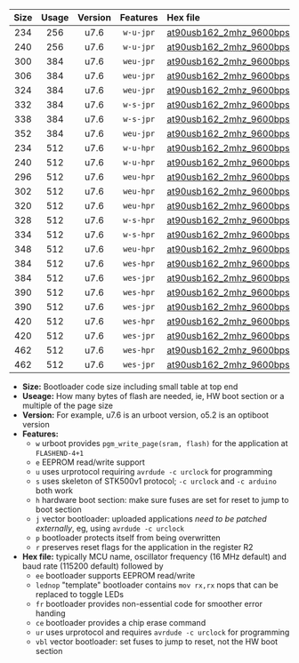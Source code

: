 |Size|Usage|Version|Features|Hex file|
|:-:|:-:|:-:|:-:|:--|
|234|256|u7.6|`w-u-jpr`|[at90usb162_2mhz_9600bps_ur_vbl.hex](https://raw.githubusercontent.com/stefanrueger/urboot/main//at90usb162_2mhz_9600bps_ur_vbl.hex)|
|240|256|u7.6|`w-u-jpr`|[at90usb162_2mhz_9600bps_lednop_ur_vbl.hex](https://raw.githubusercontent.com/stefanrueger/urboot/main//at90usb162_2mhz_9600bps_lednop_ur_vbl.hex)|
|300|384|u7.6|`weu-jpr`|[at90usb162_2mhz_9600bps_ee_ur_vbl.hex](https://raw.githubusercontent.com/stefanrueger/urboot/main//at90usb162_2mhz_9600bps_ee_ur_vbl.hex)|
|306|384|u7.6|`weu-jpr`|[at90usb162_2mhz_9600bps_ee_lednop_ur_vbl.hex](https://raw.githubusercontent.com/stefanrueger/urboot/main//at90usb162_2mhz_9600bps_ee_lednop_ur_vbl.hex)|
|324|384|u7.6|`weu-jpr`|[at90usb162_2mhz_9600bps_ee_lednop_fr_ur_vbl.hex](https://raw.githubusercontent.com/stefanrueger/urboot/main//at90usb162_2mhz_9600bps_ee_lednop_fr_ur_vbl.hex)|
|332|384|u7.6|`w-s-jpr`|[at90usb162_2mhz_9600bps_vbl.hex](https://raw.githubusercontent.com/stefanrueger/urboot/main//at90usb162_2mhz_9600bps_vbl.hex)|
|338|384|u7.6|`w-s-jpr`|[at90usb162_2mhz_9600bps_lednop_vbl.hex](https://raw.githubusercontent.com/stefanrueger/urboot/main//at90usb162_2mhz_9600bps_lednop_vbl.hex)|
|352|384|u7.6|`weu-jpr`|[at90usb162_2mhz_9600bps_ee_lednop_fr_ce_ur_vbl.hex](https://raw.githubusercontent.com/stefanrueger/urboot/main//at90usb162_2mhz_9600bps_ee_lednop_fr_ce_ur_vbl.hex)|
|234|512|u7.6|`w-u-hpr`|[at90usb162_2mhz_9600bps_ur.hex](https://raw.githubusercontent.com/stefanrueger/urboot/main//at90usb162_2mhz_9600bps_ur.hex)|
|240|512|u7.6|`w-u-hpr`|[at90usb162_2mhz_9600bps_lednop_ur.hex](https://raw.githubusercontent.com/stefanrueger/urboot/main//at90usb162_2mhz_9600bps_lednop_ur.hex)|
|296|512|u7.6|`weu-hpr`|[at90usb162_2mhz_9600bps_ee_ur.hex](https://raw.githubusercontent.com/stefanrueger/urboot/main//at90usb162_2mhz_9600bps_ee_ur.hex)|
|302|512|u7.6|`weu-hpr`|[at90usb162_2mhz_9600bps_ee_lednop_ur.hex](https://raw.githubusercontent.com/stefanrueger/urboot/main//at90usb162_2mhz_9600bps_ee_lednop_ur.hex)|
|320|512|u7.6|`weu-hpr`|[at90usb162_2mhz_9600bps_ee_lednop_fr_ur.hex](https://raw.githubusercontent.com/stefanrueger/urboot/main//at90usb162_2mhz_9600bps_ee_lednop_fr_ur.hex)|
|328|512|u7.6|`w-s-hpr`|[at90usb162_2mhz_9600bps.hex](https://raw.githubusercontent.com/stefanrueger/urboot/main//at90usb162_2mhz_9600bps.hex)|
|334|512|u7.6|`w-s-hpr`|[at90usb162_2mhz_9600bps_lednop.hex](https://raw.githubusercontent.com/stefanrueger/urboot/main//at90usb162_2mhz_9600bps_lednop.hex)|
|348|512|u7.6|`weu-hpr`|[at90usb162_2mhz_9600bps_ee_lednop_fr_ce_ur.hex](https://raw.githubusercontent.com/stefanrueger/urboot/main//at90usb162_2mhz_9600bps_ee_lednop_fr_ce_ur.hex)|
|384|512|u7.6|`wes-hpr`|[at90usb162_2mhz_9600bps_ee.hex](https://raw.githubusercontent.com/stefanrueger/urboot/main//at90usb162_2mhz_9600bps_ee.hex)|
|384|512|u7.6|`wes-jpr`|[at90usb162_2mhz_9600bps_ee_vbl.hex](https://raw.githubusercontent.com/stefanrueger/urboot/main//at90usb162_2mhz_9600bps_ee_vbl.hex)|
|390|512|u7.6|`wes-hpr`|[at90usb162_2mhz_9600bps_ee_lednop.hex](https://raw.githubusercontent.com/stefanrueger/urboot/main//at90usb162_2mhz_9600bps_ee_lednop.hex)|
|390|512|u7.6|`wes-jpr`|[at90usb162_2mhz_9600bps_ee_lednop_vbl.hex](https://raw.githubusercontent.com/stefanrueger/urboot/main//at90usb162_2mhz_9600bps_ee_lednop_vbl.hex)|
|420|512|u7.6|`wes-hpr`|[at90usb162_2mhz_9600bps_ee_lednop_fr.hex](https://raw.githubusercontent.com/stefanrueger/urboot/main//at90usb162_2mhz_9600bps_ee_lednop_fr.hex)|
|420|512|u7.6|`wes-jpr`|[at90usb162_2mhz_9600bps_ee_lednop_fr_vbl.hex](https://raw.githubusercontent.com/stefanrueger/urboot/main//at90usb162_2mhz_9600bps_ee_lednop_fr_vbl.hex)|
|462|512|u7.6|`wes-hpr`|[at90usb162_2mhz_9600bps_ee_lednop_fr_ce.hex](https://raw.githubusercontent.com/stefanrueger/urboot/main//at90usb162_2mhz_9600bps_ee_lednop_fr_ce.hex)|
|462|512|u7.6|`wes-jpr`|[at90usb162_2mhz_9600bps_ee_lednop_fr_ce_vbl.hex](https://raw.githubusercontent.com/stefanrueger/urboot/main//at90usb162_2mhz_9600bps_ee_lednop_fr_ce_vbl.hex)|

- **Size:** Bootloader code size including small table at top end
- **Useage:** How many bytes of flash are needed, ie, HW boot section or a multiple of the page size
- **Version:** For example, u7.6 is an urboot version, o5.2 is an optiboot version
- **Features:**
  + `w` urboot provides `pgm_write_page(sram, flash)` for the application at `FLASHEND-4+1`
  + `e` EEPROM read/write support
  + `u` uses urprotocol requiring `avrdude -c urclock` for programming
  + `s` uses skeleton of STK500v1 protocol; `-c urclock` and `-c arduino` both work
  + `h` hardware boot section: make sure fuses are set for reset to jump to boot section
  + `j` vector bootloader: uploaded applications *need to be patched externally*, eg, using `avrdude -c urclock`
  + `p` bootloader protects itself from being overwritten
  + `r` preserves reset flags for the application in the register R2
- **Hex file:** typically MCU name, oscillator frequency (16 MHz default) and baud rate (115200 default) followed by
  + `ee` bootloader supports EEPROM read/write
  + `lednop` "template" bootloader contains `mov rx,rx` nops that can be replaced to toggle LEDs
  + `fr` bootloader provides non-essential code for smoother error handing
  + `ce` bootloader provides a chip erase command
  + `ur` uses urprotocol and requires `avrdude -c urclock` for programming
  + `vbl` vector bootloader: set fuses to jump to reset, not the HW boot section
